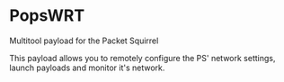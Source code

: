 # PopsWRT
Multitool payload for the Packet Squirrel

This payload allows you to remotely configure the PS' network settings, launch payloads and monitor it's network.
